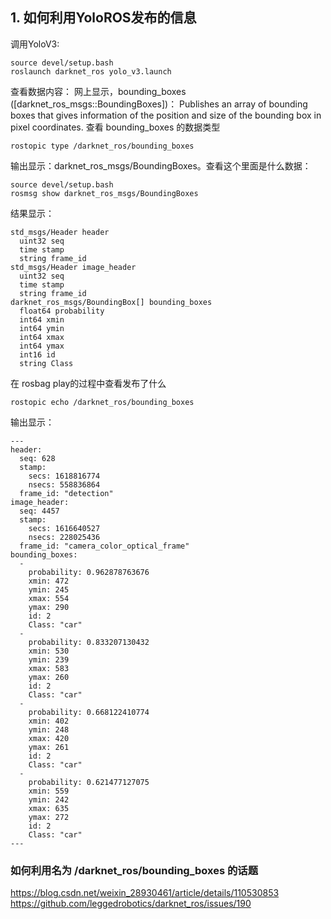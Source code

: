 ## 1. 如何利用YoloROS发布的信息
调用YoloV3:
```
source devel/setup.bash 
roslaunch darknet_ros yolo_v3.launch
```

查看数据内容：
网上显示，bounding_boxes ([darknet_ros_msgs::BoundingBoxes])：
Publishes an array of bounding boxes that gives information of the position and size of the bounding box in pixel coordinates.
查看 bounding_boxes 的数据类型
```
rostopic type /darknet_ros/bounding_boxes
```
输出显示：darknet_ros_msgs/BoundingBoxes。查看这个里面是什么数据：

```
source devel/setup.bash 
rosmsg show darknet_ros_msgs/BoundingBoxes
```

结果显示：
```
std_msgs/Header header
  uint32 seq
  time stamp
  string frame_id
std_msgs/Header image_header
  uint32 seq
  time stamp
  string frame_id
darknet_ros_msgs/BoundingBox[] bounding_boxes
  float64 probability
  int64 xmin
  int64 ymin
  int64 xmax
  int64 ymax
  int16 id
  string Class
```

在 rosbag play的过程中查看发布了什么
```
rostopic echo /darknet_ros/bounding_boxes
```
输出显示：
```
---
header: 
  seq: 628
  stamp: 
    secs: 1618816774
    nsecs: 558836864
  frame_id: "detection"
image_header: 
  seq: 4457
  stamp: 
    secs: 1616640527
    nsecs: 228025436
  frame_id: "camera_color_optical_frame"
bounding_boxes: 
  - 
    probability: 0.962878763676
    xmin: 472
    ymin: 245
    xmax: 554
    ymax: 290
    id: 2
    Class: "car"
  - 
    probability: 0.833207130432
    xmin: 530
    ymin: 239
    xmax: 583
    ymax: 260
    id: 2
    Class: "car"
  - 
    probability: 0.668122410774
    xmin: 402
    ymin: 248
    xmax: 420
    ymax: 261
    id: 2
    Class: "car"
  - 
    probability: 0.621477127075
    xmin: 559
    ymin: 242
    xmax: 635
    ymax: 272
    id: 2
    Class: "car"
---
```

### 如何利用名为 /darknet_ros/bounding_boxes 的话题
https://blog.csdn.net/weixin_28930461/article/details/110530853
https://github.com/leggedrobotics/darknet_ros/issues/190

